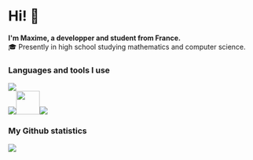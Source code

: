 # Hi! 👋

**I'm Maxime, a developper and student from France.**  
🎓 Presently in high school studying mathematics and computer science.

### Languages and tools I use

![](https://skillicons.dev/icons?i=html,css,js,nodejs,react,flutter,java&theme=dark)  
![](https://skillicons.dev/icons?i=androidstudio,py&theme=dark)<img src="https://user-images.githubusercontent.com/91475935/168442353-995d91ee-cc1c-4b99-9a02-5057721a2bd2.png" height="48px" />![](https://skillicons.dev/icons?i=pytorch,mysql,bash,vscode&theme=dark)


### My Github statistics

![](https://github-readme-stats.vercel.app/api?username=maximedrn&hide_border=true&show_icons=true&count_private=true&line_height=21&theme=tokyonight&show=reviews,discussions_started,discussions_answered,prs_merged,prs_merged_percentage)
